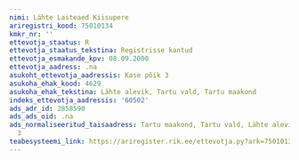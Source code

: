 ```yaml
---
nimi: Lähte Lasteaed Kiisupere
ariregistri_kood: 75010134
kmkr_nr: ''
ettevotja_staatus: R
ettevotja_staatus_tekstina: Registrisse kantud
ettevotja_esmakande_kpv: 08.09.2000
ettevotja_aadress: .na
asukoht_ettevotja_aadressis: Kase põik 3
asukoha_ehak_kood: 4629
asukoha_ehak_tekstina: Lähte alevik, Tartu vald, Tartu maakond
indeks_ettevotja_aadressis: '60502'
ads_adr_id: 2858590
ads_ads_oid: .na
ads_normaliseeritud_taisaadress: Tartu maakond, Tartu vald, Lähte alevik, Kase põik
  3
teabesysteemi_link: https://ariregister.rik.ee/ettevotja.py?ark=75010134&ref=rekvisiidid
---
```

